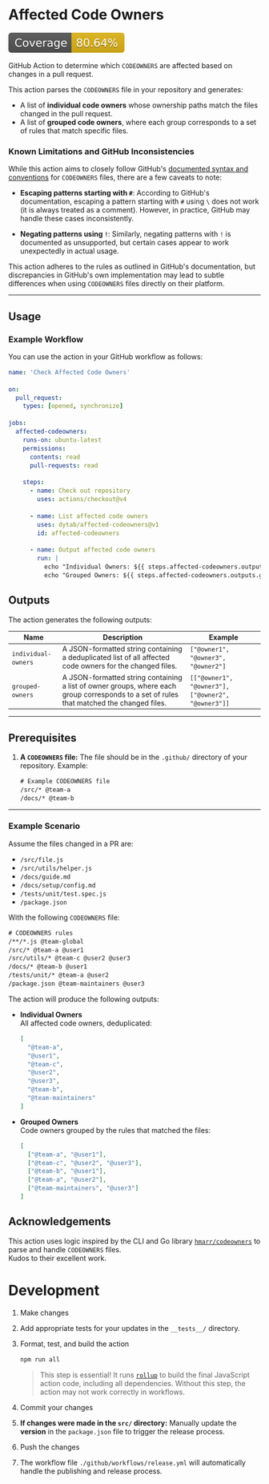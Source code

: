 # Affected Code Owners

[![Coverage](./badges/coverage.svg)](./badges/coverage.svg)

GitHub Action to determine which `CODEOWNERS` are affected based on changes in a pull request.

This action parses the `CODEOWNERS` file in your repository and generates:

- A list of **individual code owners** whose ownership paths match the files changed in the pull request.
- A list of **grouped code owners**, where each group corresponds to a set of rules that match specific files.

### Known Limitations and GitHub Inconsistencies

While this action aims to closely follow GitHub's [documented syntax and conventions](https://docs.github.com/en/repositories/managing-your-repositorys-settings-and-features/customizing-your-repository/about-code-owners) for `CODEOWNERS` files, there are a few caveats to note:

- **Escaping patterns starting with `#`**: According to GitHub's documentation, escaping a pattern starting with `#` using `\` does not work (it is always treated as a comment). However, in practice, GitHub may handle these cases inconsistently.

- **Negating patterns using `!`**: Similarly, negating patterns with `!` is documented as unsupported, but certain cases appear to work unexpectedly in actual usage.

This action adheres to the rules as outlined in GitHub's documentation, but discrepancies in GitHub's own implementation may lead to subtle differences when using `CODEOWNERS` files directly on their platform.

---

## Usage

### Example Workflow

You can use the action in your GitHub workflow as follows:

```yaml
name: 'Check Affected Code Owners'

on:
  pull_request:
    types: [opened, synchronize]

jobs:
  affected-codeowners:
    runs-on: ubuntu-latest
    permissions:
      contents: read
      pull-requests: read

    steps:
      - name: Check out repository
        uses: actions/checkout@v4

      - name: List affected code owners
        uses: dytab/affected-codeowners@v1
        id: affected-codeowners

      - name: Output affected code owners
        run: |
          echo "Individual Owners: ${{ steps.affected-codeowners.outputs.individual-owners }}"
          echo "Grouped Owners: ${{ steps.affected-codeowners.outputs.grouped-owners }}"
```

## Outputs

The action generates the following outputs:

| Name                | Description                                                                                                                               | Example                                            |
| ------------------- | ----------------------------------------------------------------------------------------------------------------------------------------- | -------------------------------------------------- |
| `individual-owners` | A JSON-formatted string containing a deduplicated list of all affected code owners for the changed files.                                 | `["@owner1", "@owner3", "@owner2"]`                |
| `grouped-owners`    | A JSON-formatted string containing a list of owner groups, where each group corresponds to a set of rules that matched the changed files. | `[["@owner1", "@owner3"], ["@owner2", "@owner3"]]` |

---

## Prerequisites

1. **A `CODEOWNERS` file:**
   The file should be in the `.github/` directory of your repository. Example:

   ```txt
   # Example CODEOWNERS file
   /src/* @team-a
   /docs/* @team-b
   ```

---

### Example Scenario

Assume the files changed in a PR are:

- `/src/file.js`
- `/src/utils/helper.js`
- `/docs/guide.md`
- `/docs/setup/config.md`
- `/tests/unit/test.spec.js`
- `/package.json`

With the following `CODEOWNERS` file:

```txt
# CODEOWNERS rules
/**/*.js @team-global
/src/* @team-a @user1
/src/utils/* @team-c @user2 @user3
/docs/* @team-b @user1
/tests/unit/* @team-a @user2
/package.json @team-maintainers @user3
```

The action will produce the following outputs:

- **Individual Owners**  
   All affected code owners, deduplicated:

  ```json
  [
    "@team-a",
    "@user1",
    "@team-c",
    "@user2",
    "@user3",
    "@team-b",
    "@team-maintainers"
  ]
  ```

- **Grouped Owners**  
  Code owners grouped by the rules that matched the files:
  ```json
  [
    ["@team-a", "@user1"],
    ["@team-c", "@user2", "@user3"],
    ["@team-b", "@user1"],
    ["@team-a", "@user2"],
    ["@team-maintainers", "@user3"]
  ]
  ```

## Acknowledgements

This action uses logic inspired by the CLI and Go library [`hmarr/codeowners`](https://github.com/hmarr/codeowners) to parse and handle `CODEOWNERS` files.  
Kudos to their excellent work.

# Development

1. Make changes
1. Add appropriate tests for your updates in the `__tests__/` directory.
1. Format, test, and build the action

   ```bash
   npm run all
   ```

   > This step is essential! It runs [`rollup`](https://rollupjs.org/) to build the final JavaScript action code, including all dependencies. Without this step, the action may not work correctly in workflows.

1. Commit your changes
1. **If changes were made in the `src/` directory:** Manually update the **version** in the `package.json` file to trigger the release process.
1. Push the changes
1. The workflow file `./github/workflows/release.yml` will automatically handle the publishing and release process.
